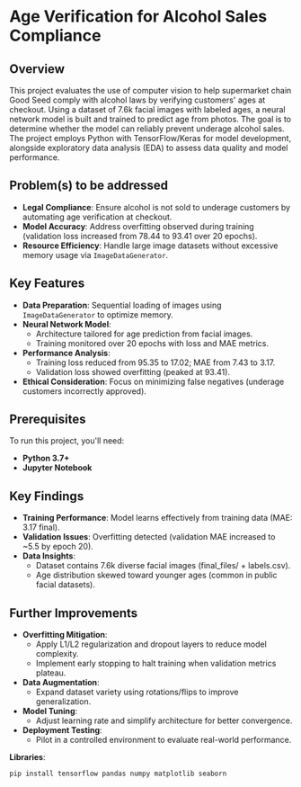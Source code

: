 # Age Verification for Alcohol Sales Compliance

## Overview
This project evaluates the use of computer vision to help supermarket chain Good Seed comply with alcohol laws by verifying customers' ages at checkout. Using a dataset of 7.6k facial images with labeled ages, a neural network model is built and trained to predict age from photos. The goal is to determine whether the model can reliably prevent underage alcohol sales. The project employs Python with TensorFlow/Keras for model development, alongside exploratory data analysis (EDA) to assess data quality and model performance.

## Problem(s) to be addressed
- **Legal Compliance**: Ensure alcohol is not sold to underage customers by automating age verification at checkout.
- **Model Accuracy**: Address overfitting observed during training (validation loss increased from 78.44 to 93.41 over 20 epochs).
- **Resource Efficiency**: Handle large image datasets without excessive memory usage via `ImageDataGenerator`.

## Key Features
- **Data Preparation**: Sequential loading of images using `ImageDataGenerator` to optimize memory.
- **Neural Network Model**: 
  - Architecture tailored for age prediction from facial images.
  - Training monitored over 20 epochs with loss and MAE metrics.
- **Performance Analysis**: 
  - Training loss reduced from 95.35 to 17.02; MAE from 7.43 to 3.17.
  - Validation loss showed overfitting (peaked at 93.41).
- **Ethical Consideration**: Focus on minimizing false negatives (underage customers incorrectly approved).

## Prerequisites
To run this project, you'll need:
- **Python 3.7+**
- **Jupyter Notebook**

## Key Findings
- **Training Performance**: Model learns effectively from training data (MAE: 3.17 final).
- **Validation Issues**: Overfitting detected (validation MAE increased to ~5.5 by epoch 20).
- **Data Insights**:
   - Dataset contains 7.6k diverse facial images (final_files/ + labels.csv).
   - Age distribution skewed toward younger ages (common in public facial datasets).

## Further Improvements
- **Overfitting Mitigation**:
   - Apply L1/L2 regularization and dropout layers to reduce model complexity.
   - Implement early stopping to halt training when validation metrics plateau.
- **Data Augmentation**:
   - Expand dataset variety using rotations/flips to improve generalization.
- **Model Tuning**:
   - Adjust learning rate and simplify architecture for better convergence.
- **Deployment Testing**:
   - Pilot in a controlled environment to evaluate real-world performance.

**Libraries**:
```bash
pip install tensorflow pandas numpy matplotlib seaborn
